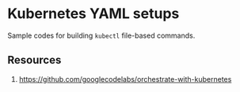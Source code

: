 # Kubernetes YAML setups
Sample codes for building `kubectl` file-based commands.




## Resources
1. https://github.com/googlecodelabs/orchestrate-with-kubernetes

